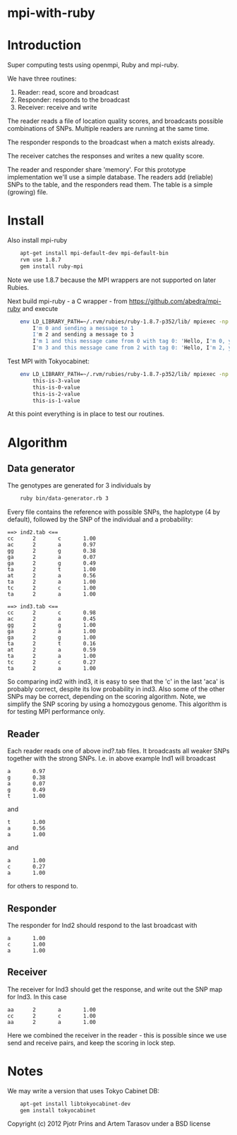 mpi-with-ruby
=============

# Introduction

Super computing tests using openmpi, Ruby and mpi-ruby.

We have three routines:

1. Reader: read, score and broadcast
2. Responder: responds to the broadcast
3. Receiver: receive and write

The reader reads a file of location quality scores, and broadcasts possible
combinations of SNPs. Multiple readers are running at the same time.

The responder responds to the broadcast when a match exists already.

The receiver catches the responses and writes a new quality score.

The reader and responder share 'memory'. For this
prototype implementation we'll use a simple database. The readers add
(reliable) SNPs to the table, and the responders read them. The table
is a simple (growing) file.

# Install

Also install mpi-ruby 

```sh
    apt-get install mpi-default-dev mpi-default-bin
    rvm use 1.8.7
    gem install ruby-mpi
```

Note we use 1.8.7 because the MPI wrappers are not supported on later Rubies.

Next build mpi-ruby - a C wrapper - from https://github.com/abedra/mpi-ruby and execute

```sh
    env LD_LIBRARY_PATH=~/.rvm/rubies/ruby-1.8.7-p352/lib/ mpiexec -np 4 contrib/mpi-ruby/src/mpi_ruby example/basic-test.rb 
        I'm 0 and sending a message to 1
        I'm 2 and sending a message to 3
        I'm 1 and this message came from 0 with tag 0: 'Hello, I'm 0, you must be 1'
        I'm 3 and this message came from 2 with tag 0: 'Hello, I'm 2, you must be 3'
```

Test MPI with Tokyocabinet:

```sh
    env LD_LIBRARY_PATH=~/.rvm/rubies/ruby-1.8.7-p352/lib/ mpiexec -np 4 contrib/mpi-ruby/src/mpi_ruby -I /home/wrk/.rvm/gems/ruby-1.8.7-p352/gems/tokyocabinet-1.29/ example/tokyocabinet-test.rb 
        this-is-3-value
        this-is-0-value
        this-is-2-value
        this-is-1-value
```

At this point everything is in place to test our routines.

# Algorithm

## Data generator

The genotypes are generated for 3 individuals by

```sh
    ruby bin/data-generator.rb 3 
```

Every file contains the reference with possible SNPs, the haplotype (4
by default), followed by the SNP of the individual and a probability:

    ==> ind2.tab <==
    cc      2       c       1.00
    ac      2       a       0.97
    gg      2       g       0.38
    ga      2       a       0.07
    ga      2       g       0.49
    ta      2       t       1.00
    at      2       a       0.56
    ta      2       a       1.00
    tc      2       c       1.00
    ta      2       a       1.00

    ==> ind3.tab <==
    cc      2       c       0.98
    ac      2       a       0.45
    gg      2       g       1.00
    ga      2       a       1.00
    ga      2       g       1.00
    ta      2       t       0.16
    at      2       a       0.59
    ta      2       a       1.00
    tc      2       c       0.27
    ta      2       a       1.00

So comparing ind2 with ind3, it is easy to see that the 'c' in the
last 'aca' is probably correct, despite its low probability in ind3.
Also some of the other SNPs may be correct, depending on the scoring
algorithm. Note, we simplify the SNP scoring by using a homozygous
genome. This algorithm is for testing MPI performance only. 

## Reader

Each reader reads one of above ind?.tab files. It broadcasts all
weaker SNPs together with the strong SNPs. I.e. in above example Ind1 
will broadcast

    a       0.97
    g       0.38
    a       0.07
    g       0.49
    t       1.00

and 

    t       1.00
    a       0.56
    a       1.00

and

    a       1.00
    c       0.27
    a       1.00

for others to respond to.

## Responder

The responder for Ind2 should respond to the last broadcast with

    a       1.00
    c       1.00
    a       1.00

## Receiver

The receiver for Ind3 should get the response, and write out the SNP
map for Ind3. In this case

    aa      2       a       1.00
    cc      2       c       1.00
    aa      2       a       1.00

Here we combined the receiver in the reader - this is possible since
we use send and receive pairs, and keep the scoring in lock step.

# Notes

We may write a version that uses Tokyo Cabinet DB:

```sh
    apt-get install libtokyocabinet-dev
    gem install tokyocabinet
```



Copyright (c) 2012 Pjotr Prins and Artem Tarasov under a BSD license
